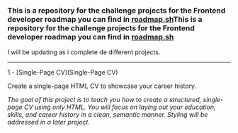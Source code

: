 
### This is a repository for the challenge projects for the Frontend developer roadmap you can find in [roadmap.sh](https://roadmap.sh/)This is a repository for the challenge projects for the Frontend developer roadmap you can find in [roadmap.sh](https://roadmap.sh/)

I will be updating as i complete de different projects.


------------

1.- [Single-Page CV](Single-Page CV)

Create a single-page HTML CV to showcase your career history.

*The goal of this project is to teach you how to create a structured, single-page CV using only HTML. You will focus on laying out your education, skills, and career history in a clean, semantic manner. Styling will be addressed in a later project.*
